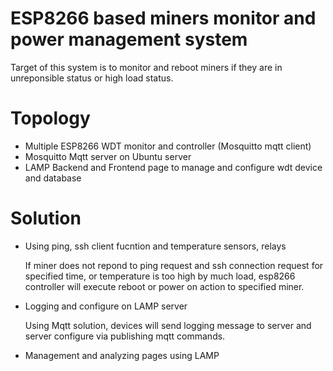 # ESP8266 based miners monitor and power management system

Target of this system is to monitor and reboot miners if they are in unreponsible status or high load status.

# Topology

- Multiple ESP8266 WDT monitor and controller (Mosquitto mqtt client)
- Mosquitto Mqtt server on Ubuntu server
- LAMP Backend and Frontend page to manage and configure wdt device and database

# Solution

- Using ping, ssh client fucntion and temperature sensors, relays
  
  If miner does not repond to ping request and ssh connection request for specified time, or temperature is too high by much load, 
  esp8266 controller will execute reboot or power on action to specified miner.
  
- Logging and configure on LAMP server

  Using Mqtt solution, devices will send logging message to server and server configure via publishing mqtt commands.

- Management and analyzing pages using LAMP

  

